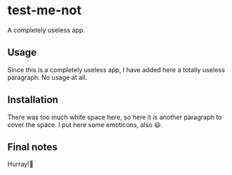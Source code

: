 # test-me-not

A completely useless app.

## Usage

Since this is a completely useless app, I have added here a totally useless paragraph.
No usage at all.

## Installation

There was too much white space here, so here it is another paragraph to cover the space.
I put here some emoticons, also :smiley:.


## Final notes

Hurray!:tada:
